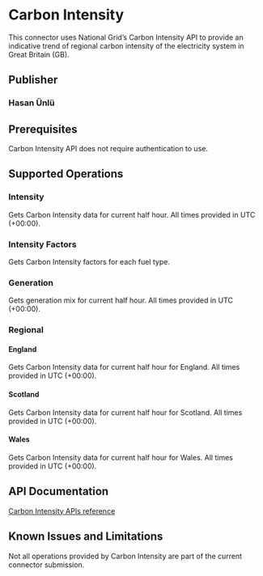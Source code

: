 # Carbon Intensity
This connector uses National Grid’s Carbon Intensity API to provide an indicative trend of regional carbon intensity of the electricity system in Great Britain (GB).

## Publisher
### Hasan Ünlü

## Prerequisites
Carbon Intensity API does not require authentication to use.

## Supported Operations

### Intensity
Gets Carbon Intensity data for current half hour. All times provided in UTC (+00:00).

### Intensity Factors
Gets Carbon Intensity factors for each fuel type.

### Generation
Gets generation mix for current half hour. All times provided in UTC (+00:00).

### Regional
#### England
Gets Carbon Intensity data for current half hour for England. All times provided in UTC (+00:00).
#### Scotland
Gets Carbon Intensity data for current half hour for Scotland. All times provided in UTC (+00:00).
#### Wales
Gets Carbon Intensity data for current half hour for Wales. All times provided in UTC (+00:00).

## API Documentation
[Carbon Intensity APIs reference](https://api.carbonintensity.org.uk/)

## Known Issues and Limitations
Not all operations provided by Carbon Intensity are part of the current connector submission.
